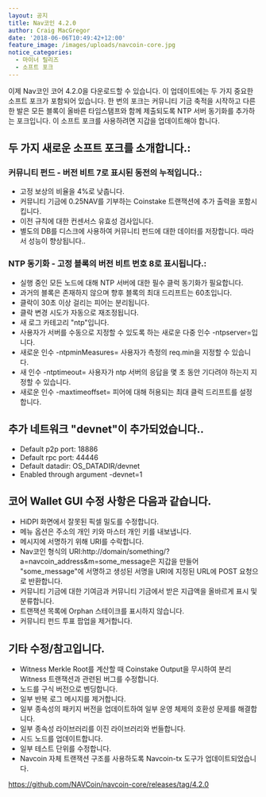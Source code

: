 ```yaml
---
layout: 공지
title: Nav코인 4.2.0
author: Craig MacGregor
date: '2018-06-06T10:49:42+12:00'
feature_image: /images/uploads/navcoin-core.jpg
notice_categories:
  - 마이너 릴리즈
  - 소프트 포크
---
```

이제 Nav코인 코어 4.2.0을 다운로드할 수 있습니다. 이 업데이트에는 두 가지 중요한 소프트 포크가 포함되어 있습니다. 한 번의 포크는 커뮤니티 기금 축적을 시작하고 다른 한 발은 모든 블록이 올바른 타임스탬프와 함께 제출되도록 NTP 서버 동기화를 추가하는 포크입니다. 이 소프트 포크를 사용하려면 지갑을 업데이트해야 합니다.
<!--more-->
## 두 가지 새로운 소프트 포크를 소개합니다.:

### 커뮤니티 펀드 - 버전 비트 7로 표시된 동전의 누적입니다.:

* 고정 보상의 비율을 4%로 낮춥니다.
* 커뮤니티 기금에 0.25NAV를 기부하는 Coinstake 트랜잭션에 추가 출력을 포함시킵니다.
* 이전 규칙에 대한 컨센서스 유효성 검사입니다.
* 별도의 DB를 디스크에 사용하여 커뮤니티 펀드에 대한 데이터를 저장합니다. 따라서 성능이 향상됩니다..

### NTP 동기화 - 고정 블록의 버전 비트 번호 8로 표시됩니다.:

* 실행 중인 모든 노드에 대해 NTP 서버에 대한 필수 클럭 동기화가 필요합니다.
* 과거의 블록은 존재하지 않으며 향후 블록의 최대 드리프트는 60초입니다.
* 클락이 30초 이상 걸리는 피어는 분리됩니다.
* 클락 변경 시도가 자동으로 재조정됩니다.
* 새 로그 카테고리 "ntp"입니다.
* 사용자가 서버를 수동으로 지정할 수 있도록 하는 새로운 다중 인수 -ntpserver=입니다.
* 새로운 인수 -ntpminMeasures= 사용자가 측정의 req.min을 지정할 수 있습니다.
* 새 인수 -ntptimeout= 사용자가 ntp 서버의 응답을 몇 초 동안 기다려야 하는지 지정할 수 있습니다.
* 새로운 인수 -maxtimeoffset= 피어에 대해 허용되는 최대 클럭 드리프트를 설정합니다.

## 추가 네트워크 "devnet"이 추가되었습니다..

* Default p2p port: 18886
* Default rpc port: 44446
* Default datadir: OS_DATADIR/devnet
* Enabled through argument -devnet=1

## 코어 Wallet GUI 수정 사항은 다음과 같습니다.

* HiDPI 화면에서 잘못된 픽셀 밀도를 수정합니다.
* 메뉴 옵션은 주소의 개인 키와 마스터 개인 키를 내보냅니다.
* 메시지에 서명하기 위해 URI를 수락합니다.
* Nav코인 형식의 URI:http://domain/something/?a=navcoin_address&m=some_message은 지갑을 만들어 "some_message"에 서명하고 생성된 서명을 URI에 지정된 URL에 POST 요청으로 반환합니다.
* 커뮤니티 기금에 대한 기여금과 커뮤니티 기금에서 받은 지급액을 올바르게 표시 및 분류합니다.
* 트랜잭션 목록에 Orphan 스테이크를 표시하지 않습니다.
* 커뮤니티 펀드 투표 팝업을 제거합니다.

## 기타 수정/참고입니다.

* Witness Merkle Root를 계산할 때 Coinstake Output을 무시하여 분리 Witness 트랜잭션과 관련된 버그를 수정합니다.
* 노드를 구식 버전으로 벤딩합니다.
* 일부 반복 로그 메시지를 제거합니다.
* 일부 종속성의 패키지 버전을 업데이트하여 일부 운영 체제의 호환성 문제를 해결합니다.
* 일부 종속성 라이브러리를 이진 라이브러리와 번들합니다.
* 시드 노드를 업데이트합니다.
* 일부 테스트 단위를 수정합니다.
* Navcoin 자체 트랜잭션 구조를 사용하도록 Navcoin-tx 도구가 업데이트되었습니다.

<https://github.com/NAVCoin/navcoin-core/releases/tag/4.2.0>
